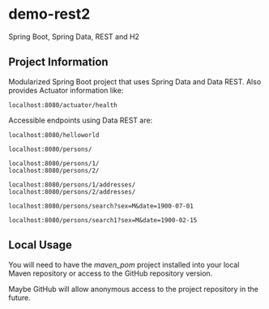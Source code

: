 # demo-rest2
Spring Boot, Spring Data, REST and H2

## Project Information
Modularized Spring Boot project that uses Spring Data and Data REST.
Also provides Actuator information like:
    
    localhost:8080/actuator/health

Accessible endpoints using Data REST are:

    localhost:8080/helloworld

    localhost:8080/persons/

    localhost:8080/persons/1/
    localhost:8080/persons/2/

    localhost:8080/persons/1/addresses/
    localhost:8080/persons/2/addresses/

    localhost:8080/persons/search?sex=M&date=1900-07-01

    localhost:8080/persons/search1?sex=M&date=1900-02-15

## Local Usage
You will need to have the _maven_pom_ project installed into your
local Maven repository or access to the GitHub repository version.

Maybe GitHub will allow anonymous access to the project repository
in the future.
